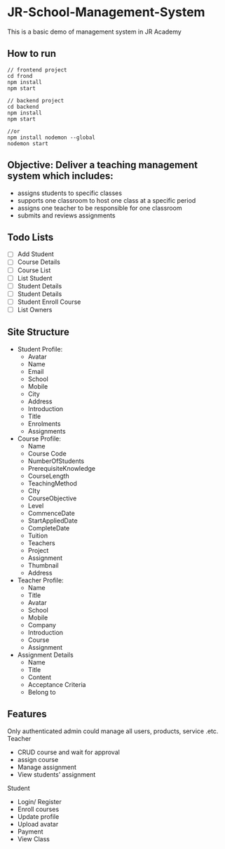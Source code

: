 # JR-School-Management-System 
This is a basic demo of management system in JR Academy

## How to run 

```
// frontend project
cd frond
npm install 
npm start
```
```
// backend project
cd backend
npm install 
npm start

//or
npm install nodemon --global
nodemon start
```


## Objective: Deliver a teaching management system which includes: 
- assigns students to specific classes
- supports one classroom to host one class at a specific period
- assigns one teacher to be responsible for one classroom
- submits and reviews assignments

## Todo Lists

- [ ] Add Student 
- [ ] Course Details 
- [ ] Course List 
- [ ] List Student 
- [ ] Student Details 
- [ ] Student Details 
- [ ] Student Enroll Course 
- [ ] List Owners 

## Site Structure

- Student Profile:
    - Avatar
    - Name
    - Email
    - School
    - Mobile
    - City
    - Address
    - Introduction
    - Title
    - Enrolments
    - Assignments
- Course Profile:
    - Name
    - Course Code
    - NumberOfStudents
    - PrerequisiteKnowledge
    - CourseLength
    - TeachingMethod
    - CIty
    - CourseObjective
    - Level
    - CommenceDate
    - StartAppliedDate
    - CompleteDate
    - Tuition
    - Teachers
    - Project
    - Assignment
    - Thumbnail
    - Address
- Teacher Profile:
    - Name
    - Title
    - Avatar
    - School
    - Mobile
    - Company
    - Introduction
    - Course
    - Assignment
- Assignment Details
    - Name
    - Title
    - Content
    - Acceptance Criteria 
    - Belong to

## Features

Only authenticated admin could manage all users, products, service .etc.
Teacher
- CRUD course and wait for approval
- assign course
- Manage assignment
- View students’ assignment

Student
- Login/ Register
- Enroll courses
- Update profile 
- Upload avatar
- Payment
- View Class
